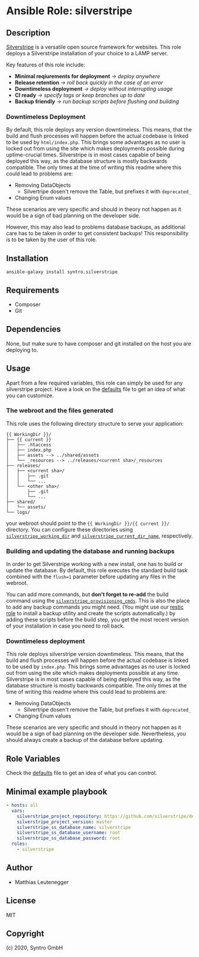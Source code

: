 # Ansible Role: silverstripe



## Description

[Silverstripe](https://www.silverstripe.org) is a versatile open source framework
for websites. This role deploys a Silverstripe installation of your choice to a
LAMP server.

Key features of this role include:
* **Minimal reqiurements for deployment** *-> deploy anywhere*
* **Release retention** *-> roll back quickly in the case of an error*
* **Downtimeless deployment** *-> deploy without interrupting usage*
* **CI ready** *-> specify tags or keep branches up to date*
* **Backup friendly** *-> run backup scripts before flushing and building*


### Downtimeless Deployment

By default, this role deploys any version downtimeless. This means, that the
build and flush processes will happen before the actual codebase is linked to
be used by `html/index.php`. This brings some advantages as no user is locked
out from using the site which makes deployments possible during uptime-crucial
times. Silverstripe is in most cases capable of being deployed this way, as the
database structure is mostly backwards compatible. The only times at the time of
writing this readme where this could lead to problems are:

* Removing DataObjects
  * Silvertripe dosen't remove the Table, but prefixes it with `deprecated_`
* Changing Enum values

These scenarios are very specific and should in theory not happen as it would
be a sign of bad planning on the developer side.

However, this may also lead to problems database backups, as additional care
has to be taken in order to get consistent backups! This responsibility is
to be taken by the user of this role.


## Installation
```
ansible-galaxy install syntro.silverstripe
```

## Requirements

* Composer
* Git

## Dependencies

None, but make sure to have composer and git installed on the host you are deploying to.

## Usage
Apart from a few required variables, this role can simply be used for any
silverstripe project. Have a look on the [defaults](defaults/main.yml) file
to get an idea of what you can customize.

### The webroot and the files generated
This role uses the following directory structure to serve your application:

```
{{ WorkingDir }}/
├── {{ current }}
│   ├── .htaccess
│   ├── index.php
│   ├── assets --> ../shared/assets
│   └── _resources --> ../releases/<current sha>/_resources
├── releases/
│   ├── <current sha>/
│   │   ├── .git
│   │   └── ...
│   └── <other sha>/
│       ├── .git
│       └── ...
├── shared/
│   └── assets/
└── logs/
```

your webroot should point to the `{{ WorkingDir }}/{{ current }}/` directory.
You can configure these directories using [`silverstripe_working_dir`](defaults/main.yml)
and [`silverstripe_current_dir_name`](defaults/main.yml), respectively.


### Building and updating the database and running backups
In order to get Silverstripe working with a new install, one has to build or
update the database. By default, this role executes the standard build
task combined with the `flush=1` parameter before updating any files in the
webroot.

You can add more commands, but **don't forget to re-add** the build command
using the [`silverstripe_provisioning_cmds`](defaults/main.yml). This is also
the place to add any backup commands you might need. (You might use our
[restic role](https://github.com/arillso/ansible.restic) to install a backup
utility and create the scripts automatically.) by adding these scripts before
the build step, you get the most recent version of your installation in case
you need to roll back.

### Downtimeless deployment
This role deploys silverstripe version downtimeless. This means, that the
build and flush processes will happen before the actual codebase is linked to
be used by `index.php`. This brings some advantages as no user is locked
out from using the site which makes deployments possible at any time.
Silverstripe is in most cases capable of being deployed this way, as the
database structure is mostly backwards compatible. The only times at the time of
writing this readme where this could lead to problems are:

* Removing DataObjects
  * Silvertripe dosen't remove the Table, but prefixes it with `deprecated_`
* Changing Enum values

These scenarios are very specific and should in theory not happen as it would
be a sign of bad planning on the developer side. Nevertheless, you should always
create a backup of the database before updating.


## Role Variables
Check the [defaults](defaults/main.yml) file to get an idea of what you can
control.

## Minimal example playbook

```yaml
- hosts: all
  vars:
    silverstripe_project_repository: https://github.com/silverstripe/demo.silverstripe.org
    silverstripe_project_version: master
    silverstripe_ss_database_name: silverstripe
    silverstripe_ss_database_username: root
    silverstripe_ss_database_password: root
  roles:
    - silverstripe
```


## Author

- Matthias Leutenegger

## License

MIT

## Copyright

(c) 2020, Syntro GmbH
